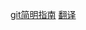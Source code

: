 [git简明指南](http://rogerdudler.github.io/git-guide/index.zh.html)
[翻译](http://www.oschina.net/translate/git-fetch-and-merge)
